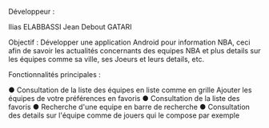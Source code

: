 Développeur :

Ilias ELABBASSI
Jean Debout GATARI

Objectif : Développer une application Android pour information NBA, ceci afin de savoir les actualités concernants des equipes NBA et plus details sur les équipes comme sa ville, ses Joeurs et leurs details, etc.

Fonctionnalités principales :

● Consultation de la liste des équipes en liste comme en grille Ajouter les équipes de votre préférences en favoris
● Consultation de la liste des favoris
● Recherche d'une equipe en barre de recherche
● Consultation des details sur l'équipe comme de jouers qui le compose par exemple 
